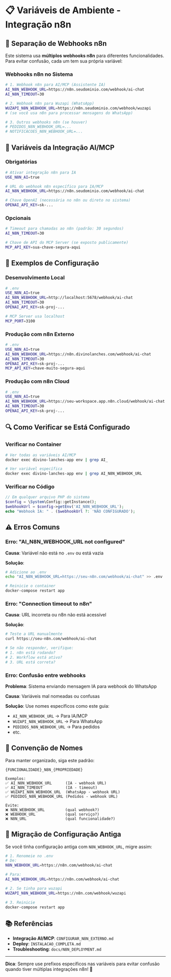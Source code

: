 # 📋 Variáveis de Ambiente - Integração n8n

## 🎯 Separação de Webhooks n8n

Este sistema usa **múltiplos webhooks n8n** para diferentes funcionalidades. Para evitar confusão, cada um tem sua própria variável:

### Webhooks n8n no Sistema

```bash
# 1. Webhook n8n para AI/MCP (Assistente IA)
AI_N8N_WEBHOOK_URL=https://n8n.seudominio.com/webhook/ai-chat
AI_N8N_TIMEOUT=30

# 2. Webhook n8n para Wuzapi (WhatsApp)
WUZAPI_N8N_WEBHOOK_URL=https://n8n.seudominio.com/webhook/wuzapi
# (se você usa n8n para processar mensagens do WhatsApp)

# 3. Outros webhooks n8n (se houver)
# PEDIDOS_N8N_WEBHOOK_URL=...
# NOTIFICACOES_N8N_WEBHOOK_URL=...
```

## 🔧 Variáveis da Integração AI/MCP

### Obrigatórias

```bash
# Ativar integração n8n para IA
USE_N8N_AI=true

# URL do webhook n8n específico para IA/MCP
AI_N8N_WEBHOOK_URL=https://n8n.seudominio.com/webhook/ai-chat

# Chave OpenAI (necessária no n8n ou direto no sistema)
OPENAI_API_KEY=sk-...
```

### Opcionais

```bash
# Timeout para chamadas ao n8n (padrão: 30 segundos)
AI_N8N_TIMEOUT=30

# Chave de API do MCP Server (se exposto publicamente)
MCP_API_KEY=sua-chave-segura-aqui
```

## 📝 Exemplos de Configuração

### Desenvolvimento Local

```bash
# .env
USE_N8N_AI=true
AI_N8N_WEBHOOK_URL=http://localhost:5678/webhook/ai-chat
AI_N8N_TIMEOUT=30
OPENAI_API_KEY=sk-proj-...

# MCP Server usa localhost
MCP_PORT=3100
```

### Produção com n8n Externo

```bash
# .env
USE_N8N_AI=true
AI_N8N_WEBHOOK_URL=https://n8n.divinolanches.com/webhook/ai-chat
AI_N8N_TIMEOUT=30
OPENAI_API_KEY=sk-proj-...
MCP_API_KEY=chave-muito-segura-aqui
```

### Produção com n8n Cloud

```bash
# .env
USE_N8N_AI=true
AI_N8N_WEBHOOK_URL=https://seu-workspace.app.n8n.cloud/webhook/ai-chat
AI_N8N_TIMEOUT=30
OPENAI_API_KEY=sk-proj-...
```

## 🔍 Como Verificar se Está Configurado

### Verificar no Container

```bash
# Ver todas as variáveis AI/MCP
docker exec divino-lanches-app env | grep AI_

# Ver variável específica
docker exec divino-lanches-app env | grep AI_N8N_WEBHOOK_URL
```

### Verificar no Código

```php
// Em qualquer arquivo PHP do sistema
$config = \System\Config::getInstance();
$webhookUrl = $config->getEnv('AI_N8N_WEBHOOK_URL');
echo "Webhook IA: " . ($webhookUrl ?: 'NÃO CONFIGURADO');
```

## ⚠️ Erros Comuns

### Erro: "AI_N8N_WEBHOOK_URL not configured"

**Causa**: Variável não está no `.env` ou está vazia

**Solução**:
```bash
# Adicione ao .env
echo "AI_N8N_WEBHOOK_URL=https://seu-n8n.com/webhook/ai-chat" >> .env

# Reinicie o container
docker-compose restart app
```

### Erro: "Connection timeout to n8n"

**Causa**: URL incorreta ou n8n não está acessível

**Solução**:
```bash
# Teste a URL manualmente
curl https://seu-n8n.com/webhook/ai-chat

# Se não responder, verifique:
# 1. n8n está rodando?
# 2. Workflow está ativo?
# 3. URL está correta?
```

### Erro: Confusão entre webhooks

**Problema**: Sistema enviando mensagem IA para webhook do WhatsApp

**Causa**: Variáveis mal nomeadas ou confusas

**Solução**: Use nomes específicos como este guia:
- `AI_N8N_WEBHOOK_URL` → Para IA/MCP
- `WUZAPI_N8N_WEBHOOK_URL` → Para WhatsApp
- `PEDIDOS_N8N_WEBHOOK_URL` → Para pedidos
- etc.

## 🎨 Convenção de Nomes

Para manter organizado, siga este padrão:

```
{FUNCIONALIDADE}_N8N_{PROPRIEDADE}

Exemplos:
✅ AI_N8N_WEBHOOK_URL      (IA - webhook URL)
✅ AI_N8N_TIMEOUT          (IA - timeout)
✅ WUZAPI_N8N_WEBHOOK_URL  (WhatsApp - webhook URL)
✅ PEDIDOS_N8N_WEBHOOK_URL (Pedidos - webhook URL)

Evite:
❌ N8N_WEBHOOK_URL         (qual webhook?)
❌ WEBHOOK_URL             (qual serviço?)
❌ N8N_URL                 (qual funcionalidade?)
```

## 🔄 Migração de Configuração Antiga

Se você tinha configuração antiga com `N8N_WEBHOOK_URL`, migre assim:

```bash
# 1. Renomeie no .env
# De:
N8N_WEBHOOK_URL=https://n8n.com/webhook/ai-chat

# Para:
AI_N8N_WEBHOOK_URL=https://n8n.com/webhook/ai-chat

# 2. Se tinha para wuzapi
WUZAPI_N8N_WEBHOOK_URL=https://n8n.com/webhook/wuzapi

# 3. Reinicie
docker-compose restart app
```

## 📚 Referências

- **Integração AI/MCP**: `CONFIGURAR_N8N_EXTERNO.md`
- **Deploy**: `INSTALACAO_COMPLETA.md`
- **Troubleshooting**: `docs/N8N_DEPLOYMENT.md`

---

**Dica**: Sempre use prefixos específicos nas variáveis para evitar confusão quando tiver múltiplas integrações n8n! 🎯
